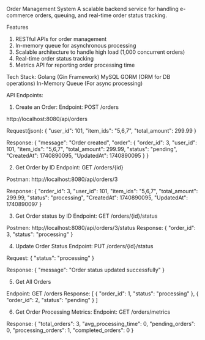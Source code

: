 Order Management System
A scalable backend service for handling e-commerce orders, queuing, and real-time order status tracking.

Features

1. RESTful APIs for order management
2. In-memory queue for asynchronous processing
3. Scalable architecture to handle high load (1,000 concurrent orders)
4. Real-time order status tracking
5. Metrics API for reporting order processing time

Tech Stack:
Golang (Gin Framework)
MySQL
GORM (ORM for DB operations)
In-Memory Queue (For async processing)

API Endpoints:

1. Create an Order: Endpoint: POST /orders

http://localhost:8080/api/orders

Request(json):
{
"user_id": 101,
"item_ids": "5,6,7",
"total_amount": 299.99
}

Response:
{
"message": "Order created",
"order": {
"order_id": 3,
"user_id": 101,
"item_ids": "5,6,7",
"total_amount": 299.99,
"status": "pending",
"CreatedAt": 1740890095,
"UpdatedAt": 1740890095
}
}

2. Get Order by ID
   Endpoint: GET /orders/{id}

Postman:
http://localhost:8080/api/orders/3

Response: {
"order_id": 3,
"user_id": 101,
"item_ids": "5,6,7",
"total_amount": 299.99,
"status": "processing",
"CreatedAt": 1740890095,
"UpdatedAt": 1740890097
}

3. Get Order status by ID
   Endpoint: GET /orders/{id}/status

Postmen: http://localhost:8080/api/orders/3/status
Response:
{
"order_id": 3,
"status": "processing"
}

4. Update Order Status
   Endpoint: PUT /orders/{id}/status

Request:
{
"status": "processing"
}

Response:
{ "message": "Order status updated successfully" }

5. Get All Orders

Endpoint: GET /orders
Response:
[
{ "order_id": 1, "status": "processing" },
{ "order_id": 2, "status": "pending" }
]

6. Get Order Processing Metrics:
   Endpoint: GET /orders/metrics

Response:
{
"total_orders": 3,
"avg_processing_time": 0,
"pending_orders": 0,
"processing_orders": 1,
"completed_orders": 0
}
